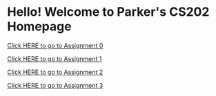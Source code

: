 <h1>Hello! Welcome to Parker's CS202 Homepage</h1>

<!-- Assignment 0 -->
<a href="/csci202/Assignment0/assignment0.html">Click HERE to go to Assignment 0</a><br>

<!-- Assignment 1 -->
<a href="/csci202/Assignment_1_hyperlinkStory/index.html">Click HERE to go to Assignment 1</a><br>

<!-- Assignment 2 -->
<a href="/csci202/Assignment_2_CSS_layoutDesign/02_HTML_Proposal_Doc/proposal.html">Click HERE to go to Assignment 2</a><br>

<!-- Assignment 3 -->
<a href="/csci202/Assignment_3_CSS_painting/03_painting_JQuery_draggable/index.html">Click HERE to go to Assignment 3</a>
